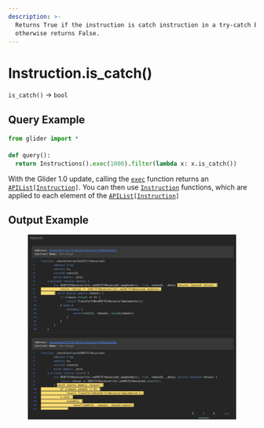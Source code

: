 ```yaml
---
description: >-
  Returns True if the instruction is catch instruction in a try-catch block,
  otherwise returns False.
---
```


# Instruction.is\_catch()

`is_catch()` -> `bool`

## Query Example

```python
from glider import *

def query():
  return Instructions().exec(1000).filter(lambda x: x.is_catch())
```

With the Glider 1.0 update, calling the [`exec`](../instructions/instructions.exec.md) function returns an [`APIList`](../iterables/apilist.md)`[`[`Instruction`](./)`]`. You can then use [`Instruction`](./) functions, which are applied to each element of the [`APIList`](../iterables/apilist.md)`[`[`Instruction`](./)`]`

## Output Example

<figure><img src="../../.gitbook/assets/image (3) (1) (1) (1).png" alt=""><figcaption></figcaption></figure>
